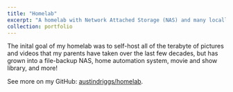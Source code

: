 ```yaml
---
title: "Homelab"
excerpt: "A homelab with Network Attached Storage (NAS) and many locally running services."
collection: portfolio
---
```


The inital goal of my homelab was to self-host all of the terabyte of pictures and videos that my parents have taken over the last few decades, but has grown into a file-backup NAS, home automation system, movie and show library, and more!

See more on my GitHub: [austindriggs/homelab](https://github.com/austindriggs/homelab).
